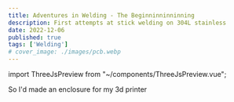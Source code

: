 ```yaml
---
title: Adventures in Welding - The Beginninninninning
description: First attempts at stick welding on 304L stainless
date: 2022-12-06
published: true
tags: ['Welding']
# cover_image: ./images/pcb.webp
---
```


import ThreeJsPreview from "~/components/ThreeJsPreview.vue";


So I'd made an enclosure for my 3d printer 

<ThreeJsPreview canvasWidth="800px" canvasHeight="800px"></ThreeJsPreview>